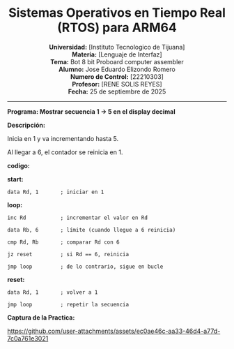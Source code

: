 <div align="center">

#  Sistemas Operativos en Tiempo Real (RTOS) para ARM64  

**Universidad:** [Instituto Tecnologico de Tijuana]  
**Materia:** [Lenguaje de Interfaz]  
**Tema:** Bot 8 bit Proboard computer assembler  
**Alumno:** Jose Eduardo Elizondo Romero           
        **Numero de Control:** [22210303]  
**Profesor:** [RENE SOLIS REYES]  
**Fecha:** 25 de septiembre de 2025  

</div>

---
<div align="justify">

  **Programa:   Mostrar secuencia 1 → 5 en el display decimal**

**Descripción:** 

Inicia en 1 y va incrementando hasta 5.

Al llegar a 6, el contador se reinicia en 1.

**codigo:**

**start:** 

    data Rd, 1       ; iniciar en 1

**loop:** 

    inc Rd           ; incrementar el valor en Rd
    
    data Rb, 6       ; límite (cuando llegue a 6 reinicia)
    
    cmp Rd, Rb       ; comparar Rd con 6
    
    jz reset         ; si Rd == 6, reinicia
    
    jmp loop         ; de lo contrario, sigue en bucle

**reset:** 

    data Rd, 1       ; volver a 1
    
    jmp loop         ; repetir la secuencia



**Captura de la Practica:**


https://github.com/user-attachments/assets/ec0ae46c-aa33-46d4-a77d-7c0a761e3021


